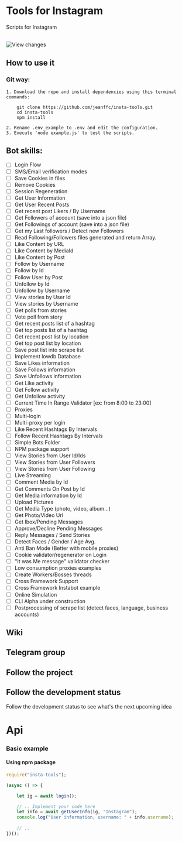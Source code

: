 # Tools for Instagram
Scripts for Instagram </br></br>

![View changes](https://github.com/jeanffc/insta-tools)

## How to use it

### Git way:
    1. Download the repo and install dependencies using this terminal commands:
```
    git clone https://github.com/jeanffc/insta-tools.git
    cd insta-tools
    npm install
```
    2. Rename .env_example to .env and edit the configuration.
    3. Execute 'node example.js' to test the scripts.

## Bot skills:
- [ ] Login Flow
- [ ] SMS/Email verification modes
- [ ] Save Cookies in files
- [ ] Remove Cookies
- [ ] Session Regeneration
- [ ] Get User Information
- [ ] Get User Recent Posts
- [ ] Get recent post Likers / By Username
- [ ] Get Followers of account (save into a json file)
- [ ] Get Followings of account (save into a json file)
- [ ] Get my Last followers / Detect new Followers
- [ ] Read Following/Followers files generated and return Array.
- [ ] Like Content by URL
- [ ] Like Content by MediaId 
- [ ] Like Content by Post
- [ ] Follow by Username
- [ ] Follow by Id
- [ ] Follow User by Post
- [ ] Unfollow by Id
- [ ] Unfollow by Username
- [ ] View stories by User Id
- [ ] View stories by Username
- [ ] Get polls from stories
- [ ] Vote poll from story
- [ ] Get recent posts list of a hashtag
- [ ] Get top posts list of a hashtag
- [ ] Get recent post list by location
- [ ] Get top post list by location
- [ ] Save post list into scrape list
- [ ] Implement lowdb Database
- [ ] Save Likes information
- [ ] Save Follows information
- [ ] Save Unfollows information
- [ ] Get Like activity
- [ ] Get Follow activity
- [ ] Get Unfollow activity
- [ ] Current Time In Range Validator [ex: from 8:00 to 23:00]
- [ ] Proxies
- [ ] Multi-login
- [ ] Multi-proxy per login
- [ ] Like Recent Hashtags By Intervals
- [ ] Follow Recent Hashtags By Intervals
- [ ] Simple Bots Folder
- [ ] NPM package support
- [ ] View Stories from User  Id/Ids
- [ ] View Stories from User Followers
- [ ] View Stories from User Following
- [ ] Live Streaming
- [ ] Comment Media by Id
- [ ] Get Comments On Post by Id
- [ ] Get Media information by Id
- [ ] Upload Pictures 
- [ ] Get Media Type (photo, video, album...)
- [ ] Get Photo/Video Url
- [ ] Get Ibox/Pending Messages
- [ ] Approve/Decline Pending Messages
- [ ] Reply Messages / Send Stories
- [ ] Detect Faces / Gender / Age Avg.
- [ ] Anti Ban Mode (Better with mobile proxies)
- [ ] Cookie validator/regenerator on Login
- [ ] "It was Me message" validator checker
- [ ] Low consumption proxies examples
- [ ] Create Workers/Bosses threads
- [ ] Cross Framework Support
- [ ] Cross Framework Instabot example
- [ ] Online Simulation
- [ ] CLI Alpha under construction
- [ ] Postprocessing of scrape list (detect faces, language, business accounts)

## Wiki

## Telegram group

## Follow the project

## Follow the development status

Follow the development status to see what's the next upcoming idea<br>

# Api
### Basic example
#### Using npm package
```javascript
require("insta-tools");

(async () => {

    let ig = await login();

    // .. Implement your code here
    let info = await getUserInfo(ig, "Instagram");
    console.log("User information, username: " + info.username);
    
    // ..
})();
```